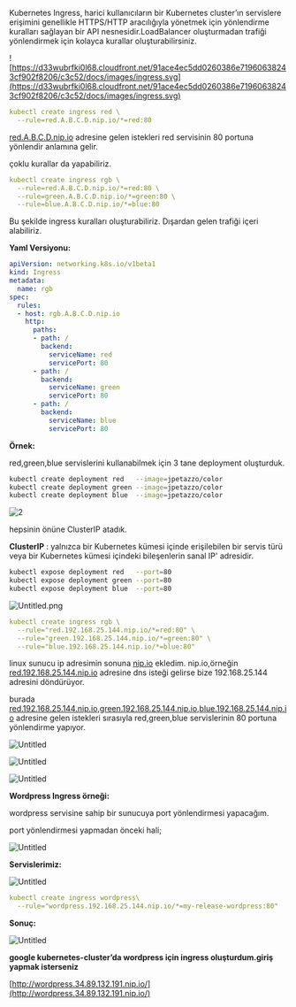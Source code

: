 Kubernetes Ingress, harici kullanıcıların bir Kubernetes cluster’ın servislere erişimini genellikle HTTPS/HTTP aracılığıyla yönetmek için yönlendirme kuralları sağlayan bir API nesnesidir.LoadBalancer oluşturmadan trafiği yönlendirmek için kolayca kurallar oluşturabilirsiniz.

![https://d33wubrfki0l68.cloudfront.net/91ace4ec5dd0260386e71960638243cf902f8206/c3c52/docs/images/ingress.svg](https://d33wubrfki0l68.cloudfront.net/91ace4ec5dd0260386e71960638243cf902f8206/c3c52/docs/images/ingress.svg)

```yaml
kubectl create ingress red \
  --rule=red.A.B.C.D.nip.io/*=red:80
```

[red.A.B.C.D.nip.io](http://red.A.B.C.D.nip.io) adresine gelen istekleri red servisinin 80 portuna yönlendir anlamına gelir.

çoklu kurallar da yapabiliriz.

```yaml
kubectl create ingress rgb \
  --rule=red.A.B.C.D.nip.io/*=red:80 \
  --rule=green.A.B.C.D.nip.io/*=green:80 \
  --rule=blue.A.B.C.D.nip.io/*=blue:80
```

Bu şekilde ingress kuralları oluşturabiliriz. Dışardan gelen trafiği içeri alabiliriz.

**Yaml Versiyonu:**

```yaml
apiVersion: networking.k8s.io/v1beta1
kind: Ingress
metadata:
  name: rgb
spec:
  rules:
  - host: rgb.A.B.C.D.nip.io
    http:
      paths:
      - path: /
        backend:
          serviceName: red
          servicePort: 80
      - path: /
        backend:
          serviceName: green
          servicePort: 80
      - path: /
        backend:
          serviceName: blue
          servicePort: 80
```

**Örnek:**

red,green,blue servislerini kullanabilmek için 3 tane deployment oluşturduk.

```bash
kubectl create deployment red   --image=jpetazzo/color
kubectl create deployment green --image=jpetazzo/color
kubectl create deployment blue  --image=jpetazzo/color
```

![2](https://user-images.githubusercontent.com/67348445/188747968-a97862a5-f8d8-4f4a-a632-b2f238066e00.png)


hepsinin önüne ClusterIP atadık.

**ClusterIP** : yalnızca bir Kubernetes kümesi içinde erişilebilen bir servis türü veya bir Kubernetes kümesi içindeki bileşenlerin sanal IP' adresidir.

```bash
kubectl expose deployment red   --port=80
kubectl expose deployment green --port=80
kubectl expose deployment blue  --port=80
```

![Untitled.png](https://s3-us-west-2.amazonaws.com/secure.notion-static.com/1355da3e-f5b1-41e6-b459-919d6d7627ec/Untitled.png)

```yaml
kubectl create ingress rgb \
  --rule="red.192.168.25.144.nip.io/*=red:80" \
  --rule="green.192.168.25.144.nip.io/*=green:80" \
  --rule="blue.192.168.25.144.nip.io/*=blue:80"
```

linux sunucu ip adresimin sonuna [nip.io](http://nip.io) ekledim. nip.io,örneğin [red.192.168.25.144.nip.io](http://red.192.168.25.144.nip.io) adresine dns isteği gelirse bize 192.168.25.144 adresini döndürüyor.

burada [red.192.168.25.144.nip.io](http://red.192.168.25.144.nip.io/),[green.192.168.25.144.nip.io](http://green.192.168.25.144.nip.io/),[blue.192.168.25.144.nip.io](http://blue.192.168.25.144.nip.io/) adresine gelen istekleri sırasıyla red,green,blue servislerinin 80 portuna yönlendirme yapıyor.

![Untitled](https://s3-us-west-2.amazonaws.com/secure.notion-static.com/cd4feab3-4fa9-4e26-bdee-1a9fa88f6eeb/Untitled.png)

![Untitled](https://s3-us-west-2.amazonaws.com/secure.notion-static.com/e76dabde-7c7b-44d4-9af6-e9a3cad504d2/Untitled.png)

![Untitled](https://s3-us-west-2.amazonaws.com/secure.notion-static.com/d7aaeac8-87c7-4ac7-a492-33a37cb7200f/Untitled.png)

**Wordpress Ingress örneği:**

wordpress servisine sahip bir sunucuya port yönlendirmesi yapacağım.

port yönlendirmesi yapmadan önceki hali;

![Untitled](https://s3-us-west-2.amazonaws.com/secure.notion-static.com/e0f3dce5-8024-4f91-8065-9aa967024b80/Untitled.png)

**Servislerimiz:**

![Untitled](https://s3-us-west-2.amazonaws.com/secure.notion-static.com/f845f1c5-af3c-4c09-83dc-9fd1570e571b/Untitled.png)

```yaml
kubectl create ingress wordpress\
  --rule="wordpress.192.168.25.144.nip.io/*=my-release-wordpress:80"
```

**Sonuç:**

![Untitled](https://s3-us-west-2.amazonaws.com/secure.notion-static.com/c5284327-dfb2-4ba7-9c1a-24d602914fa1/Untitled.png)

**google kubernetes-cluster’da wordpress için ingress oluşturdum.giriş yapmak isterseniz**

[http://wordpress.34.89.132.191.nip.io/](http://wordpress.34.89.132.191.nip.io/)
